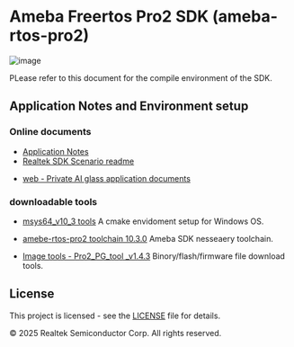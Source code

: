 # Ameba Freertos Pro2 SDK (ameba-rtos-pro2)
![image](https://github.com/user-attachments/assets/3361d863-7328-4b55-83cf-584b6d969393)

PLease refer to this document for the compile environment of the SDK.

## Application Notes and Environment setup
### Online documents
- [Application Notes](https://ameba-doc-rtos-pro2-sdk.readthedocs-hosted.com/en/latest/)
- [Realtek SDK Scenario readme](project/realtek_amebapro2_v0_example/scenario/ai_glass/Readme.md)
<!--
- [pdf - Private AI glass application documents](doc/rtd_offline_documents.pdf)
 -->
- [web - Private AI glass application documents](https://ameba-doc-ai-glass-doc.readthedocs-hosted.com/en/latest/)

### downloadable tools
- [msys64_v10_3 tools](https://github.com/Ameba-AIoT/ameba-tool-rtos-pro2/releases/tag/msys64_v10_3) A cmake envidoment setup for Windows OS.

- [amebe-rtos-pro2 toolchain 10.3.0](https://github.com/Ameba-AIoT/ameba-toolchain/releases/tag/V10.3.0-amebe-rtos-pro2) Ameba SDK nesseaery toolchain.

- [Image tools - Pro2_PG_tool _v1.4.3](https://github.com/Ameba-AIoT/ameba-rtos-pro2/tree/main/tools/Pro2_PG_tool%20_v1.4.3) Binory/flash/firmware file download tools.

## License

This project is licensed - see the [LICENSE](https://github.com/Ameba-AIoT/ameba-rtos-pro2/blob/main/Realtek_Disclaimer-2019.pdf) file for details.

© 2025 Realtek Semiconductor Corp. All rights reserved.
